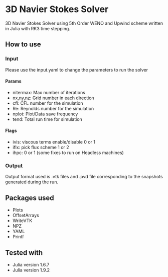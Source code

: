 # 3D Navier Stokes Solver
3D Navier Stokes Solver using 5th Order WENO and Upwind scheme written in Julia with RK3 time stepping. 

## How to use
### Input
Please use the input.yaml to change the parameters to run the solver

#### Params
* nitermax: Max number of iterations
* nx,ny,nz: Grid number in each direction
* cfl: CFL number for the simulation
* Re: Reynolds number for the simulation
* nplot: Plot/Data save frequency
* tend: Total run time for simulation

#### Flags
* ivis: viscous terms enable/disable 0 or 1
* iflx: pick flux scheme 1 or 2  
* ihpc: 0 or 1 (some fixes to run on Headless machines)

### Output
Output format used is .vtk files and .pvd file corresponding to the snapshots generated during the run. 



## Packages used
* Plots
* OffsetArrays
* WriteVTK
* NPZ
* YAML
* Printf

## Tested with 
* Julia version 1.6.7 
* Julia version 1.9.2
